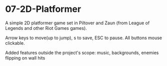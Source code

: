 # 07-2D-Platformer

A simple 2D platformer game set in Piltover and Zaun (from League of Legends and other Riot Games games).

Arrow keys to move(up to jump), s to save, ESC to pause. All buttons mouse clickable.

Added features outside the project's scope: music, backgrounds, enemies flipping on wall hits